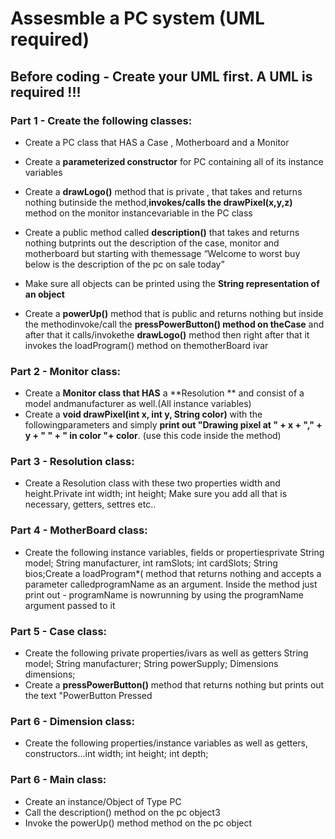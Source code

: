 # Assesmble a PC system (UML required)

 ## Before coding - Create your UML first. A UML is required !!!


### Part 1 - Create the following classes:
- Create a PC class that HAS a Case , Motherboard and a Monitor
- Create a **parameterized constructor** for PC containing all of its instance variables
- Create a **drawLogo()** method that is private , that takes and returns nothing butinside the method,**invokes/calls the drawPixel(x,y,z)** method on the monitor instancevariable in the PC class
- Create a public method called **description()** that takes and returns nothing butprints out the description of the case, monitor and motherboard but starting with themessage “Welcome to worst buy below is the description of the pc on sale today”

- Make sure all objects can be printed using the **String representation of an object**
- Create a **powerUp()** method that is public and returns nothing but inside the methodinvoke/call  the **pressPowerButton() method  on theCase** and after that it calls/invokethe **drawLogo()** method then right after that it invokes the​ loadProgram() method on themotherBoard ​ivar

### Part 2 - Monitor class:
- Create a **Monitor class that HAS** a **Resolution ** and consist of a model andmanufacturer as well.(All instance variables)
- Create a **void drawPixel(int x, int y, String color)** with the followingparameters and simply **print out "Drawing pixel at " + x + "," + y + " " + " in color "+ color**. (use this code inside the method)

### Part 3 - Resolution class:
- Create a Resolution class with these two properties width and height.Private int width; int height;
Make sure you add all that is necessary, getters, settres etc..

### Part 4 - MotherBoard class:
- Create the following instance variables, fields or propertiesprivate String model; String manufacturer, int ramSlots; int cardSlots; String bios;Create a loadProgram*( method that returns nothing and accepts a parameter calledprogramName as an argument. Inside the method just print out - programName is nowrunning by using the programName argument passed to it

### Part 5 - Case class:
- Create the following private properties/ivars as well as getters  String model; String manufacturer; String powerSupply; Dimensions dimensions;
- Create a **pressPowerButton()** method that returns nothing but prints out the text "PowerButton Pressed

### Part 6 - Dimension class:
- Create the following properties/instance variables as well as getters, constructors...int width; int height; int depth;

### Part 6 - Main class:
- Create an instance/Object of Type PC
- Call the description() method on the pc object3 
- Invoke the powerUp() method method on the pc object


